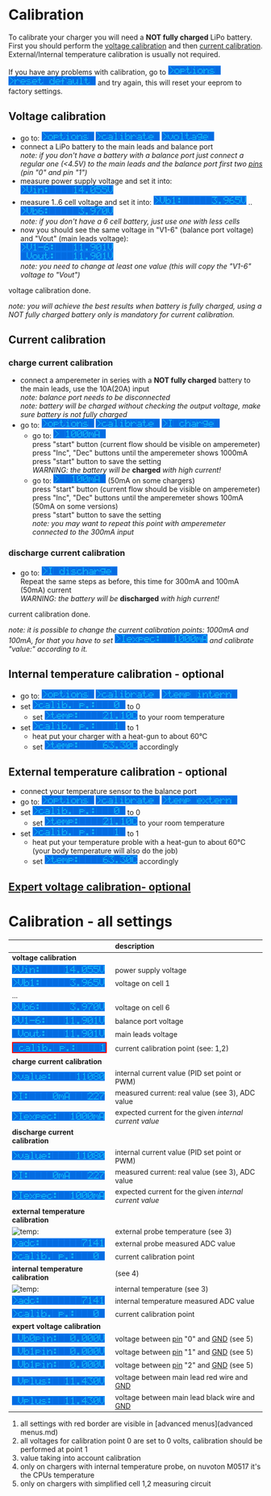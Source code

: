 
# Calibration

To calibrate your charger you will need a **NOT fully charged** LiPo battery.  
First you should perform the [voltage calibration](calibration.md#voltage-calibration) and then [current calibration](calibration.md#current-calibration).  
External/Internal temperature calibration is usually not required.

If you have any problems with calibration, go to ![options](i_options.png) ![reset default](i_reset_default.png) and try again, this will reset your eeprom to factory settings.

## Voltage calibration

- go to: ![options](i_options.png) ![calibrate](i_calibrate.png) ![voltage](i_voltage.png)
- connect a LiPo battery to the main leads and balance port  
   *note: if you don't have a battery with a balance port just connect a regular one (<4.5V)
to the main leads and the balance port first two [pins](../../hardware/connectors/balancePortPins.jpeg) (pin "0" and pin "1")*
- measure power supply voltage and set it into: ![Vin](i_vin.png)
- measure 1..6 cell voltage and set it into: ![Vb1](i_vb1.png) .. ![Vb6](i_vb6.png)  
   *note: if you don't have a 6 cell battery, just use one with less cells*
- now you should see the same voltage in "V1-6" (balance port voltage) and "Vout" (main leads voltage):  
  ![V1-6:, Vout:](i_vb1-6_vout.png)  
  *note: you need to change at least one value (this will copy the "V1-6" voltage to "Vout")*

voltage calibration done.

*note: you will achieve the best results when battery is fully charged, using a NOT fully charged battery only is mandatory for current calibration.*

## Current calibration

### charge current calibration

- connect a amperemeter in series with a **NOT fully charged** battery to the main leads, use the 10A(20A) input  
 *note: balance port needs to be disconnected*  
 *note: battery will be charged without checking the output voltage, make sure battery is not fully charged*
- go to: ![options](i_options.png) ![calibrate](i_calibrate.png) ![I charge](i_Icharge.png)
  - go to: ![1000mA](i_1000mA.png)  
    press "start" button (current flow should be visible on amperemeter)  
    press "Inc", "Dec" buttons until the amperemeter shows 1000mA  
    press "start" button to save the setting  
    *WARNING: the battery will be* **charged** *with high current!*
  - go to: ![100mA](i_100mA.png) (50mA on some chargers)  
    press "start" button (current flow should be visible on amperemeter)  
    press "Inc", "Dec" buttons until the amperemeter shows 100mA (50mA on some versions)  
    press "start" button to save the setting  
    *note: you may want to repeat this point with amperemeter connected to the 300mA input*

### discharge current calibration

- go to: ![I discharge](i_Idischarge.png)  
    Repeat the same steps as before, this time for 300mA and 100mA (50mA) current  
    *WARNING: the battery will be* **discharged** *with high current!*

current calibration done.

*note: it is possible to change the current calibration points: 1000mA and 100mA,
for that you have to set ![I expected](i_Iexpected.png) and calibrate "value:" according to it.*

## Internal temperature calibration - optional

- go to: ![options](i_options.png) ![calibrate](i_calibrate.png) ![temp intern](i_temp_internal.png)
- set ![calibration point 0](i_cp0.png) to 0
  - set ![temp20](i_temp20.png) to your room temperature
- set ![calibration point 1](i_cp1.png) to 1
  - heat put your charger with a heat-gun to about 60°C
  - set ![temp60](i_temp60.png) accordingly

## External temperature calibration - optional

- connect your temperature sensor to the balance port
- go to: ![options](i_options.png) ![calibrate](i_calibrate.png) ![temp extern](i_temp_external.png)
- set ![calibration point 0](i_cp0.png) to 0
  - set ![temp20](i_temp20.png) to your room temperature
- set ![calibration point 1](i_cp1.png) to 1
  - heat put your temperature proble with a heat-gun to about 60°C (your body temperature will also do the job)
  - set ![temp60](i_temp60.png) accordingly

## [Expert voltage calibration- optional](calibration_expert.md)


# Calibration - all settings
|  | description | 
|:------|:--------------|
|**voltage calibration** |
|![Vin](i_vin.png)| power supply voltage |
|![Vb1](i_vb1.png)| voltage on cell 1|
| ... | |
|![Vb6](i_vb6.png)| voltage on cell 6|
|![V1-6](i_v1-6.png)| balance port voltage|
|![Vout](i_vout.png)| main leads voltage|
|![calibration point](i_cp1_red.png)| current calibration point (see: 1,2)|
|**charge current calibration**| |
|![value:](i_value.png)| internal current value (PID set point or PWM)|
|![I:](i_I.png)| measured current: real value (see 3), ADC value |
|![Iexpec:](i_Iexpected.png)| expected current for the given *internal current value* |
|**discharge current calibration**| |
|![value:](i_value.png)| internal current value (PID set point or PWM)|
|![I:](i_I.png)| measured current: real value (see 3), ADC value |
|![Iexpec:](i_Iexpected.png)| expected current for the given *internal current value* |
|**external temperature calibration**| |
|![temp:](i_temp.png)| external probe temperature (see 3)|
|![adc:](i_adc.png)| external probe measured ADC value |
|![calibration point](i_cp0.png)| current calibration point |
|**internal temperature calibration**| (see 4) |
|![temp:](i_temp.png)| internal temperature (see 3)|
|![adc:](i_adc.png)| internal temperature measured ADC value |
|![calibration point](i_cp0.png)| current calibration point |
|**expert voltage calibration**| |
|![Vb0pin](i_vb0pin.png)| voltage between [pin](../../hardware/connectors/balancePortPins.jpeg) "0" and [GND](../../hardware/connectors/isp_imaxB6.jpeg) (see 5) |
|![Vb1pin](i_vb1pin.png)| voltage between [pin](../../hardware/connectors/balancePortPins.jpeg) "1" and [GND](../../hardware/connectors/isp_imaxB6.jpeg) (see 5) |
|![Vb2pin](i_vb1pin.png)| voltage between [pin](../../hardware/connectors/balancePortPins.jpeg) "2" and [GND](../../hardware/connectors/isp_imaxB6.jpeg) (see 5) |
|![Vplus](i_vplus.png)| voltage between main lead red wire and [GND](../../hardware/connectors/isp_imaxB6.jpeg) |
|![Vminus](i_vplus.png)| voltage between main lead black wire and [GND](../../hardware/connectors/isp_imaxB6.jpeg) |

1. all settings with red border are visible in [advanced menus](advanced menus.md)
2. all voltages for calibration point 0 are set to 0 volts, calibration should be performed at point 1
3. value taking into account calibration
4. only on chargers with internal temperature probe, on nuvoton M0517 it's the CPUs temperature
5. only on chargers with simplified cell 1,2 measuring circuit
